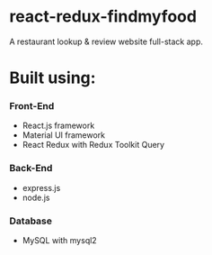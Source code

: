 
# react-redux-findmyfood
A restaurant lookup & review website full-stack app.

# Built using:
### Front-End
- React.js framework
- Material UI framework
- React Redux with Redux Toolkit Query

### Back-End
- express.js
- node.js

### Database
- MySQL with mysql2
